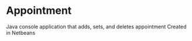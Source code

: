 # Appointment

Java console application that adds, sets, and deletes appointment
Created in Netbeans
